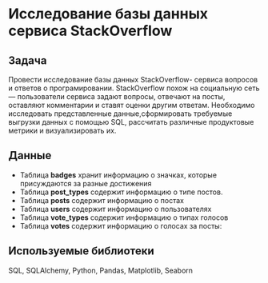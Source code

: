 # Исследование базы данных сервиса StackOverflow
## Задача

Провести исследование базы данных StackOverflow- сервиса вопросов и ответов о програмировании. StackOverflow похож на социальную сеть — пользователи сервиса задают вопросы, отвечают на посты, оставляют комментарии и ставят оценки другим ответам. Необходимо исследовать представленные данные,сформировать требуемые выгрузки данных с помощью SQL, рассчитать различные продуктовые метрики и визуализировать их.
## Данные
- Таблица **badges** хранит информацию о значках, которые присуждаются за разные достижения
- Таблица **post_types** содержит информацию о типе постов.
- Таблица **posts** содержит информацию о постах
- Таблица **users** содержит информацию о пользователях
- Таблица **vote_types** содержит информацию о типах голосов
- Таблица **votes** содержит информацию о голосах за посты:

## Используемые библиотеки
SQL, SQLAlchemy, Python, Pandas, Matplotlib, Seaborn
